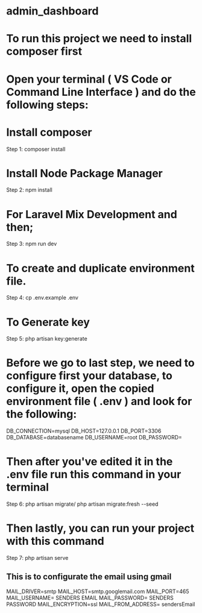 # admin_dashboard
# To run this project we need to install composer first
# Open your terminal ( VS Code or Command Line Interface ) and do the following steps:
# Install composer
Step 1: composer install
# Install Node Package Manager
Step 2: npm install
# For Laravel Mix Development and then;
Step 3: npm run dev
# To create and duplicate environment file.
Step 4: cp .env.example .env
# To Generate key
Step 5: php artisan key:generate
# Before we go to last step, we need to configure first your database, to configure it, open the copied environment file ( .env ) and look for the following:
DB_CONNECTION=mysql
DB_HOST=127.0.0.1
DB_PORT=3306
DB_DATABASE=databasename
DB_USERNAME=root
DB_PASSWORD=
# Then after you've edited it in the .env file run this command in your terminal
Step 6: php artisan migrate/ php artisan migrate:fresh --seed
# Then lastly, you can run your project with this command
Step 7: php artisan serve

## This is to configurate the email using gmail
MAIL_DRIVER=smtp
MAIL_HOST=smtp.googlemail.com
MAIL_PORT=465
MAIL_USERNAME= SENDERS EMAIL
MAIL_PASSWORD= SENDERS PASSWORD
MAIL_ENCRYPTION=ssl
MAIL_FROM_ADDRESS= sendersEmail
